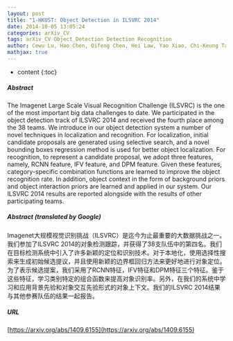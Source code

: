 ```yaml
---
layout: post
title: "1-HKUST: Object Detection in ILSVRC 2014"
date: 2014-10-05 13:05:24
categories: arXiv_CV
tags: arXiv_CV Object_Detection Detection Recognition
author: Cewu Lu, Hao Chen, Qifeng Chen, Hei Law, Yao Xiao, Chi-Keung Tang
mathjax: true
---
```


* content
{:toc}

##### Abstract
The Imagenet Large Scale Visual Recognition Challenge (ILSVRC) is the one of the most important big data challenges to date. We participated in the object detection track of ILSVRC 2014 and received the fourth place among the 38 teams. We introduce in our object detection system a number of novel techniques in localization and recognition. For localization, initial candidate proposals are generated using selective search, and a novel bounding boxes regression method is used for better object localization. For recognition, to represent a candidate proposal, we adopt three features, namely, RCNN feature, IFV feature, and DPM feature. Given these features, category-specific combination functions are learned to improve the object recognition rate. In addition, object context in the form of background priors and object interaction priors are learned and applied in our system. Our ILSVRC 2014 results are reported alongside with the results of other participating teams.

##### Abstract (translated by Google)
Imagenet大规模视觉识别挑战（ILSVRC）是迄今为止最重要的大数据挑战之一。我们参加了ILSVRC 2014的对象检测跟踪，并获得了38支队伍中的第四名。我们在目标检测系统中引入了许多新颖的定位和识别技术。对于本地化，使用选择性搜索来生成初始候选提议，并且使用新颖的边界框回归方法来更好地进行对象定位。为了表示候选提案，我们采用了RCNN特征，IFV特征和DPM特征三个特征。鉴于这些特征，学习类别特定的组合函数来提高对象识别率。另外，在我们的系统中学习和应用背景先验和对象交互先验形式的对象上下文。我们的ILSVRC 2014结果与其他参赛队伍的结果一起报告。

##### URL
[https://arxiv.org/abs/1409.6155](https://arxiv.org/abs/1409.6155)

